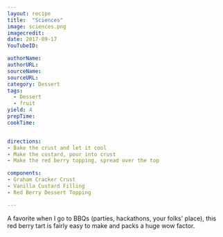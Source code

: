 ```yaml
---
layout: recipe
title:  "Sciences"
image: sciences.png
imagecredit:
date: 2017-09-17
YouTubeID:

authorName:
authorURL:
sourceName:
sourceURL:
category: Dessert
tags:
  - Dessert
  - fruit
yield: 4
prepTime:
cookTime:


directions:
- Bake the crust and let it cool
- Make the custard, pour into crust
- Make the red berry topping, spread over the top

components:
- Graham Cracker Crust
- Vanilla Custard Filling
- Red Berry Dessert Topping

---
```


A favorite when I go to BBQs (parties, hackathons, your folks' place), this red berry tart is fairly easy to make and packs a huge wow factor.
